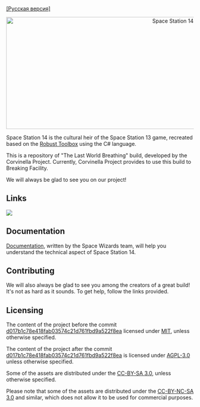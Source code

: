 [[Русская версия]](https://github.com/Corvinella-Project/space-station-14/blob/master/README-RU.md)

<p align="center"> <img alt="Space Station 14" width="880" height="300" src="https://raw.githubusercontent.com/space-wizards/asset-dump/de329a7898bb716b9d5ba9a0cd07f38e61f1ed05/github-logo.svg" /></p>

Space Station 14 is the cultural heir of the Space Station 13 game, recreated based on the [Robust Toolbox](https://github.com/space-wizards/RobustToolbox) using the C# language.

This is a repository of "The Last World Breathing" build, developed by the Corvinella Project.
Currently, Corvinella Project provides to use this build to Breaking Facility.

We will always be glad to see you on our project!

## Links

<a href="https://discord.gg/nBhKnAGFf8"><img src="https://img.shields.io/badge/Discord-%235865F2.svg?style=for-the-badge&logo=discord&logoColor=white" /></a>

## Documentation

[Documentation](https://docs.spacestation14.io/), written by the Space Wizards team, will help you understand the technical aspect of Space Station 14.

## Contributing

We will also always be glad to see you among the creators of a great build! It's not as hard as it sounds. To get help, follow the links provided.

## Licensing

The content of the project before the commit [d017b1c78e418fab03574c21d761fbd9a522f8ea](https://github.com/Corvinella-Project/space-station-14/commit/d017b1c78e418fab03574c21d761fbd9a522f8ea) licensed under [MIT](https://github.com/Corvinella-Project/space-station-14/blob/master/LICENSE-MIT.TXT), unless otherwise specified.

The content of the project after the commit [d017b1c78e418fab03574c21d761fbd9a522f8ea](https://github.com/Corvinella-Project/space-station-14/commit/d017b1c78e418fab03574c21d761fbd9a522f8ea) is licensed under [AGPL-3.0](https://github.com/Corvinella-Project/space-station-14/blob/master/LICENSE-AGPLv3.TXT) unless otherwise specified.

Some of the assets are distributed under the [CC-BY-SA 3.0](http://creativecommons.org/licenses/by-sa/3.0/), unless otherwise specified.

Please note that some of the assets are distributed under the [CC-BY-NC-SA 3.0](http://creativecommons.org/licenses/by-nc-sa/3.0/) and similar, which does not allow it to be used for commercial purposes.

